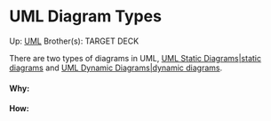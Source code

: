 # UML Diagram Types

Up: [UML](uml)
Brother(s):
TARGET DECK

There are two types of diagrams in UML, [UML Static Diagrams|static diagrams](uml_static_diagrams|static_diagrams) and [UML Dynamic Diagrams|dynamic diagrams](uml_dynamic_diagrams|dynamic_diagrams).




































#### Why:
#### How:









